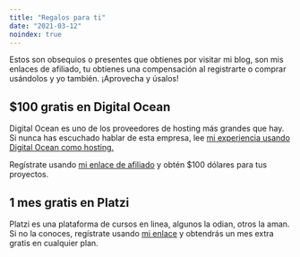 ```yaml
---
title: "Regalos para ti"
date: "2021-03-12"
noindex: true
---
```


Estos son obsequios o presentes que obtienes por visitar mi blog, son mis enlaces de afiliado, tu obtienes una compensación al registrarte o comprar usándolos y yo también. ¡Aprovecha y úsalos!

## $100 gratis en Digital Ocean

Digital Ocean es uno de los proveedores de hosting más grandes que hay. Si nunca has escuchado hablar de esta empresa, lee [mi experiencia usando Digital Ocean como hosting.](digital-ocean-analisis-y-mi-experiencia/)

Regístrate usando [mi enlace de afiliado](https://m.do.co/c/a22240ebb8e7) y obtén $100 dólares para tus proyectos.

## 1 mes gratis en Platzi

Platzi es una plataforma de cursos en linea, algunos la odian, otros la aman. Si no la conoces, regístrate usando [mi enlace](https://platzi.com/r/eduardo-zepeda/) y obtendrás un mes extra gratis en cualquier plan.

